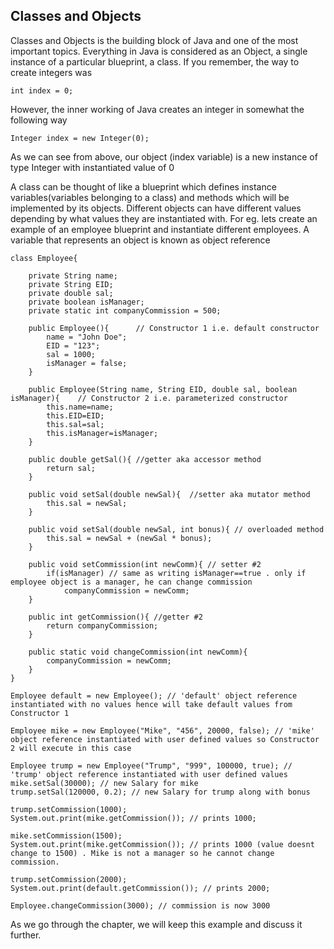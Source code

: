 ## Classes and Objects

Classes and Objects is the building block of Java and one of the most important topics. Everything in Java is considered as an Object, a single instance of a particular blueprint, a class. If you remember, the way to create integers was

```
int index = 0;
```

However, the inner working of Java creates an integer in somewhat the following way

```
Integer index = new Integer(0);
```
As we can see from above, our object (index variable) is a new instance of type Integer with instantiated value of 0

A class can be thought of like a blueprint which defines instance variables(variables belonging to a class) and methods which will be implemented by its objects. Different objects can have different values depending by what values they are instantiated with. For eg. lets create an example of an employee blueprint and instantiate different employees. A variable that represents an object is known as object reference

```
class Employee{

	private String name;
	private String EID;
	private double sal;
	private boolean isManager;
	private static int companyCommission = 500; 

	public Employee(){		// Constructor 1 i.e. default constructor
		name = "John Doe";
		EID = "123";
		sal = 1000;
		isManager = false;
	}

	public Employee(String name, String EID, double sal, boolean isManager){	// Constructor 2 i.e. parameterized constructor
		this.name=name;
		this.EID=EID;
		this.sal=sal;
		this.isManager=isManager;
	}

	public double getSal(){	//getter aka accessor method
		return sal;
	}

	public void setSal(double newSal){	//setter aka mutator method
		this.sal = newSal;
	}

	public void setSal(double newSal, int bonus){ // overloaded method
		this.sal = newSal + (newSal * bonus);
	}

	public void setCommission(int newComm){ // setter #2
		if(isManager) // same as writing isManager==true . only if employee object is a manager, he can change commission
			companyCommission = newComm;
	}

	public int getCommission(){	//getter #2
		return companyCommission;
	}

	public static void changeCommission(int newComm){
		companyCommission = newComm;
	}
}

Employee default = new Employee(); // 'default' object reference instantiated with no values hence will take default values from Constructor 1

Employee mike = new Employee("Mike", "456", 20000, false); // 'mike' object reference instantiated with user defined values so Constructor 2 will execute in this case

Employee trump = new Employee("Trump", "999", 100000, true); // 'trump' object reference instantiated with user defined values
mike.setSal(30000); // new Salary for mike
trump.setSal(120000, 0.2); // new Salary for trump along with bonus

trump.setCommission(1000);
System.out.print(mike.getCommission()); // prints 1000;

mike.setCommission(1500);
System.out.print(mike.getCommission()); // prints 1000 (value doesnt change to 1500) . Mike is not a manager so he cannot change commission.

trump.setCommission(2000);
System.out.print(default.getCommission()); // prints 2000;

Employee.changeCommission(3000); // commission is now 3000
```

As we go through the chapter, we will keep this example and discuss it further.













